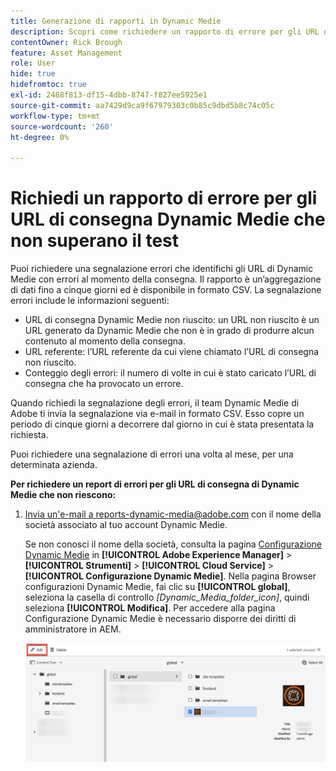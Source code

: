 ```yaml
---
title: Generazione di rapporti in Dynamic Medie
description: Scopri come richiedere un rapporto di errore per gli URL di consegna di Dynamic Medie che hanno esito negativo.
contentOwner: Rick Brough
feature: Asset Management
role: User
hide: true
hidefromtoc: true
exl-id: 2488f813-df15-4dbb-8747-f827ee5925e1
source-git-commit: aa7429d9ca9f67979303c0b85c9dbd5b8c74c05c
workflow-type: tm+mt
source-wordcount: '260'
ht-degree: 0%

---
```


# Richiedi un rapporto di errore per gli URL di consegna Dynamic Medie che non superano il test

Puoi richiedere una segnalazione errori che identifichi gli URL di Dynamic Medie con errori al momento della consegna. Il rapporto è un’aggregazione di dati fino a cinque giorni ed è disponibile in formato CSV. La segnalazione errori include le informazioni seguenti:

* URL di consegna Dynamic Medie non riuscito: un URL non riuscito è un URL generato da Dynamic Medie che non è in grado di produrre alcun contenuto al momento della consegna.
* URL referente: l’URL referente da cui viene chiamato l’URL di consegna non riuscito.
* Conteggio degli errori: il numero di volte in cui è stato caricato l’URL di consegna che ha provocato un errore.

Quando richiedi la segnalazione degli errori, il team Dynamic Medie di Adobe ti invia la segnalazione via e-mail in formato CSV. Esso copre un periodo di cinque giorni a decorrere dal giorno in cui è stata presentata la richiesta.

Puoi richiedere una segnalazione di errori una volta al mese, per una determinata azienda.

**Per richiedere un report di errori per gli URL di consegna di Dynamic Medie che non riescono:**

1. [Invia un&#39;e-mail a reports-dynamic-media@adobe.com](mailto:reports-dynamic-media@adobe.com) con il nome della società associato al tuo account Dynamic Medie.

   Se non conosci il nome della società, consulta la pagina [Configurazione Dynamic Medie](https://experienceleague.adobe.com/docs/experience-manager-cloud-service/assets/dynamicmedia/config-dm.html?lang=it#configuring-dynamic-media-cloud-services) in **[!UICONTROL Adobe Experience Manager]** > **[!UICONTROL Strumenti]** > **[!UICONTROL Cloud Service]** > **[!UICONTROL Configurazione Dynamic Medie]**. Nella pagina Browser configurazioni Dynamic Medie, fai clic su **[!UICONTROL global]**, seleziona la casella di controllo *[Dynamic_Media_folder_icon]*, quindi seleziona **[!UICONTROL Modifica]**. Per accedere alla pagina Configurazione Dynamic Medie è necessario disporre dei diritti di amministratore in AEM.

   ![Accesso alla pagina Configurazione di Dynamic Medie.](/help/assets/dynamic-media/assets/reporting-accessdmconfig.png)
